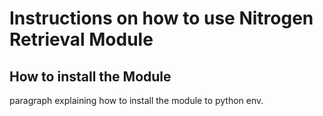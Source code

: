 # Instructions on how to use Nitrogen Retrieval Module

 ## How to install the Module

 <p> paragraph explaining how to install the module to python env.</p>